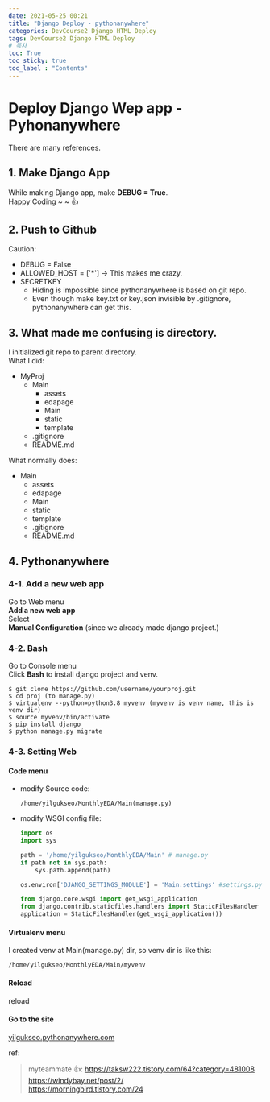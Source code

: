 ```yaml
---
date: 2021-05-25 00:21
title: "Django Deploy - pythonanywhere"
categories: DevCourse2 Django HTML Deploy
tags: DevCourse2 Django HTML Deploy
# 목차
toc: True  
toc_sticky: true 
toc_label : "Contents"
---
```


# Deploy Django Wep app - Pyhonanywhere

There are many references.  

## 1. Make Django App
While making Django app, make **DEBUG = True**.  
Happy Coding ~ ~ 👍

## 2. Push to Github
Caution:  
- DEBUG = False  
- ALLOWED_HOST = ['*'] -> This makes me crazy.
- SECRETKEY 
    - Hiding is impossible since pythonanywhere is based on git repo.
    - Even though make key.txt or key.json invisible by .gitignore, pythonanywhere can get this.  

## 3. What made me confusing is directory.
I initialized git repo to parent directory.  
What I did:  
- MyProj
    - Main
        - assets
        - edapage
        - Main
        - static
        - template
    - .gitignore
    - README.md

What normally does:  
- Main
    - assets
    - edapage
    - Main
    - static
    - template
    - .gitignore
    - README.md

## 4. Pythonanywhere
### 4-1. Add a new web app
Go to Web menu  
**Add a new web app**  
Select  
**Manual Configuration** (since we already made django project.)  
### 4-2. Bash
Go to Console menu  
Click **Bash** to install django project and venv.  
```
$ git clone https://github.com/username/yourproj.git
$ cd proj (to manage.py)
$ virtualenv --python=python3.8 myvenv (myvenv is venv name, this is venv dir)
$ source myvenv/bin/activate
$ pip install django
$ python manage.py migrate
```  
### 4-3. Setting Web
#### Code menu
- modify Source code:  
    ```
    /home/yilgukseo/MonthlyEDA/Main(manage.py)
    ```
- modify WSGI config file:
    ```python
    import os
    import sys

    path = '/home/yilgukseo/MonthlyEDA/Main' # manage.py
    if path not in sys.path:
        sys.path.append(path)

    os.environ['DJANGO_SETTINGS_MODULE'] = 'Main.settings' #settings.py

    from django.core.wsgi import get_wsgi_application
    from django.contrib.staticfiles.handlers import StaticFilesHandler
    application = StaticFilesHandler(get_wsgi_application())
    ```  
#### Virtualenv menu
I created venv at Main(manage.py) dir, so venv dir is like this:  
```
/home/yilgukseo/MonthlyEDA/Main/myvenv 
```
#### Reload
reload
#### Go to the site
[yilgukseo.pythonanywhere.com](yilgukseo.pythonanywhere.com)  


ref:  
> myteammate 👍: <https://taksw222.tistory.com/64?category=481008>  
> <https://windybay.net/post/2/>  
> <https://morningbird.tistory.com/24>  
